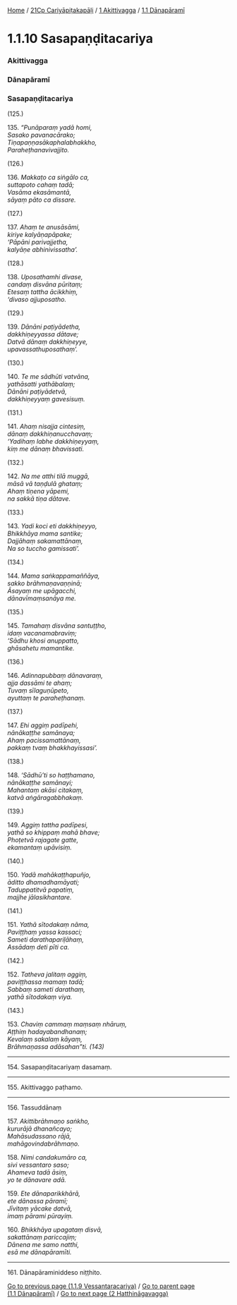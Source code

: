 
[Home](/) / [21Cp Cariyāpiṭakapāḷi](../../../21Cp.md) / [1 Akittivagga](../../1.md) / [1.1 Dānapāramī](../1.1.md)

# 1.1.10 Sasapaṇḍitacariya

### Akittivagga

### Dānapāramī

### Sasapaṇḍitacariya

(125.)

135\. _“Punāparaṃ yadā homi,_  
_Sasako pavanacārako;_  
_Tiṇapaṇṇasākaphalabhakkho,_  
_Paraheṭhanavivajjito._  


(126.)

136\. _Makkaṭo ca siṅgālo ca,_  
_suttapoto cahaṃ tadā;_  
_Vasāma ekasāmantā,_  
_sāyaṃ pāto ca dissare._  


(127.)

137\. _Ahaṃ te anusāsāmi,_  
_kiriye kalyāṇapāpake;_  
_‘Pāpāni parivajjetha,_  
_kalyāṇe abhinivissatha’._  


(128.)

138\. _Uposathamhi divase,_  
_candaṃ disvāna pūritaṃ;_  
_Etesaṃ tattha ācikkhiṃ,_  
_‘divaso ajjuposatho._  


(129.)

139\. _Dānāni paṭiyādetha,_  
_dakkhiṇeyyassa dātave;_  
_Datvā dānaṃ dakkhiṇeyye,_  
_upavassathuposathaṃ’._  


(130.)

140\. _Te me sādhūti vatvāna,_  
_yathāsatti yathābalaṃ;_  
_Dānāni paṭiyādetvā,_  
_dakkhiṇeyyaṃ gavesisuṃ._  


(131.)

141\. _Ahaṃ nisajja cintesiṃ,_  
_dānaṃ dakkhiṇanucchavaṃ;_  
_‘Yadihaṃ labhe dakkhiṇeyyaṃ,_  
_kiṃ me dānaṃ bhavissati._  


(132.)

142\. _Na me atthi tilā muggā,_  
_māsā vā taṇḍulā ghataṃ;_  
_Ahaṃ tiṇena yāpemi,_  
_na sakkā tiṇa dātave._  


(133.)

143\. _Yadi koci eti dakkhiṇeyyo,_  
_Bhikkhāya mama santike;_  
_Dajjāhaṃ sakamattānaṃ,_  
_Na so tuccho gamissati’._  


(134.)

144\. _Mama saṅkappamaññāya,_  
_sakko brāhmaṇavaṇṇinā;_  
_Āsayaṃ me upāgacchi,_  
_dānavīmaṃsanāya me._  


(135.)

145\. _Tamahaṃ disvāna santuṭṭho,_  
_idaṃ vacanamabraviṃ;_  
_‘Sādhu khosi anuppatto,_  
_ghāsahetu mamantike._  


(136.)

146\. _Adinnapubbaṃ dānavaraṃ,_  
_ajja dassāmi te ahaṃ;_  
_Tuvaṃ sīlaguṇūpeto,_  
_ayuttaṃ te paraheṭhanaṃ._  


(137.)

147\. _Ehi aggiṃ padīpehi,_  
_nānākaṭṭhe samānaya;_  
_Ahaṃ pacissamattānaṃ,_  
_pakkaṃ tvaṃ bhakkhayissasi’._  


(138.)

148\. _‘Sādhū’ti so haṭṭhamano,_  
_nānākaṭṭhe samānayi;_  
_Mahantaṃ akāsi citakaṃ,_  
_katvā aṅgāragabbhakaṃ._  


(139.)

149\. _Aggiṃ tattha padīpesi,_  
_yathā so khippaṃ mahā bhave;_  
_Phoṭetvā rajagate gatte,_  
_ekamantaṃ upāvisiṃ._  


(140.)

150\. _Yadā mahākaṭṭhapuñjo,_  
_āditto dhamadhamāyati;_  
_Taduppatitvā papatiṃ,_  
_majjhe jālasikhantare._  


(141.)

151\. _Yathā sītodakaṃ nāma,_  
_Paviṭṭhaṃ yassa kassaci;_  
_Sameti darathapariḷāhaṃ,_  
_Assādaṃ deti pīti ca._  


(142.)

152\. _Tatheva jalitaṃ aggiṃ,_  
_paviṭṭhassa mamaṃ tadā;_  
_Sabbaṃ sameti darathaṃ,_  
_yathā sītodakaṃ viya._  


(143.)

153\. _Chaviṃ cammaṃ maṃsaṃ nhāruṃ,_  
_Aṭṭhiṃ hadayabandhanaṃ;_  
_Kevalaṃ sakalaṃ kāyaṃ,_  
_Brāhmaṇassa adāsahan”ti. (143)_  


---

154\. Sasapaṇḍitacariyaṃ dasamaṃ.



---

155\. Akittivaggo paṭhamo.



---

156\. Tassuddānaṃ



157\. _Akittibrāhmaṇo saṅkho,_  
_kururājā dhanañcayo;_  
_Mahāsudassano rājā,_  
_mahāgovindabrāhmaṇo._  


158\. _Nimi candakumāro ca,_  
_sivi vessantaro saso;_  
_Ahameva tadā āsiṃ,_  
_yo te dānavare adā._  


159\. _Ete dānaparikkhārā,_  
_ete dānassa pāramī;_  
_Jīvitaṃ yācake datvā,_  
_imaṃ pārami pūrayiṃ._  


160\. _Bhikkhāya upagataṃ disvā,_  
_sakattānaṃ pariccajiṃ;_  
_Dānena me samo natthi,_  
_esā me dānapāramīti._  


---

161\. Dānapāraminiddeso niṭṭhito.



[Go to previous page (1.1.9 Vessantaracariya)](1.1.9.md) / [Go to parent page (1.1 Dānapāramī)](../1.1.md) / [Go to next page (2 Hatthināgavagga)](../../2.md)



